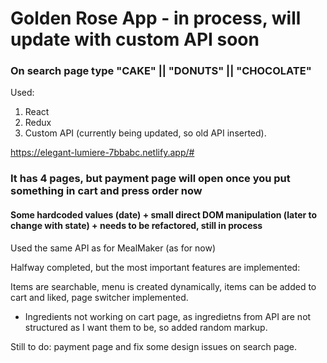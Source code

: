 # Golden Rose App - in process, will update with custom API soon

### On search page type "CAKE" || "DONUTS" || "CHOCOLATE"

Used:
1. React
2. Redux
3. Custom API (currently being updated, so old API inserted).

https://elegant-lumiere-7bbabc.netlify.app/#

### It has 4 pages, but payment page will open once you put something in cart and press order now


#### Some hardcoded values (date) + small direct DOM manipulation (later to change with state) + needs to be refactored, still in process

Used the same API as for MealMaker (as for now)

Halfway completed, but the most important features are implemented:

Items are searchable, menu is created dynamically, items can be added to cart and liked, page switcher implemented.

+ Ingredients not working on cart page, as ingredietns from API are not structured as I want them to be, so added random markup.

Still to do: payment page and fix some design issues on search page.

